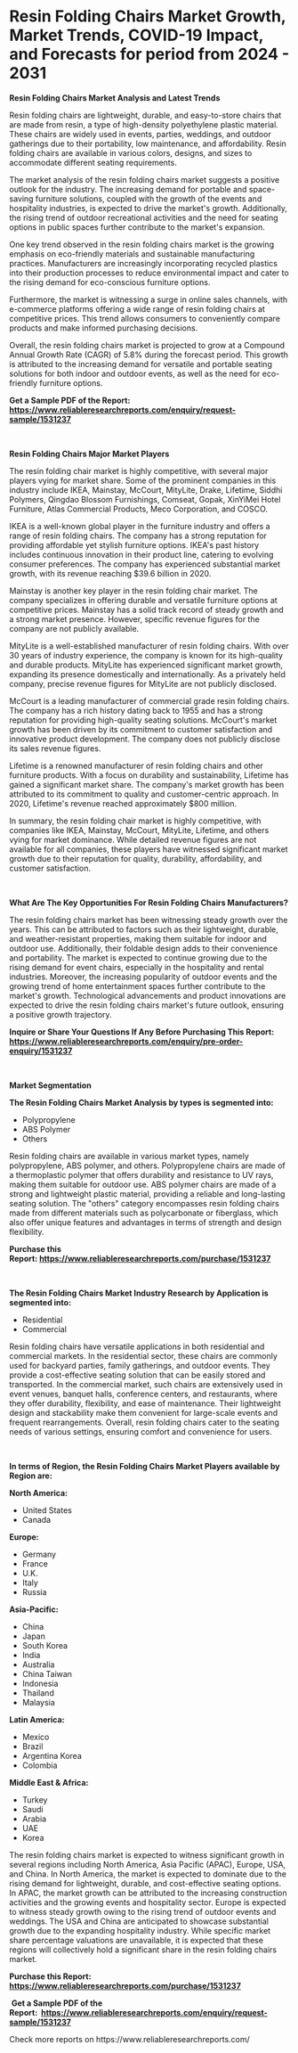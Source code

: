 <p><h1>Resin Folding Chairs Market Growth, Market Trends, COVID-19 Impact, and Forecasts for period from 2024 - 2031</h1></p><p><strong>Resin Folding Chairs Market Analysis and Latest Trends</strong></p>
<p><p>Resin folding chairs are lightweight, durable, and easy-to-store chairs that are made from resin, a type of high-density polyethylene plastic material. These chairs are widely used in events, parties, weddings, and outdoor gatherings due to their portability, low maintenance, and affordability. Resin folding chairs are available in various colors, designs, and sizes to accommodate different seating requirements.</p><p>The market analysis of the resin folding chairs market suggests a positive outlook for the industry. The increasing demand for portable and space-saving furniture solutions, coupled with the growth of the events and hospitality industries, is expected to drive the market's growth. Additionally, the rising trend of outdoor recreational activities and the need for seating options in public spaces further contribute to the market's expansion.</p><p>One key trend observed in the resin folding chairs market is the growing emphasis on eco-friendly materials and sustainable manufacturing practices. Manufacturers are increasingly incorporating recycled plastics into their production processes to reduce environmental impact and cater to the rising demand for eco-conscious furniture options.</p><p>Furthermore, the market is witnessing a surge in online sales channels, with e-commerce platforms offering a wide range of resin folding chairs at competitive prices. This trend allows consumers to conveniently compare products and make informed purchasing decisions.</p><p>Overall, the resin folding chairs market is projected to grow at a Compound Annual Growth Rate (CAGR) of 5.8% during the forecast period. This growth is attributed to the increasing demand for versatile and portable seating solutions for both indoor and outdoor events, as well as the need for eco-friendly furniture options.</p></p>
<p><strong>Get a Sample PDF of the Report:&nbsp; <a href="https://www.reliableresearchreports.com/enquiry/request-sample/1531237">https://www.reliableresearchreports.com/enquiry/request-sample/1531237</a></strong></p>
<p>&nbsp;</p>
<p><strong>Resin Folding Chairs Major Market Players</strong></p>
<p><p>The resin folding chair market is highly competitive, with several major players vying for market share. Some of the prominent companies in this industry include IKEA, Mainstay, McCourt, MityLite, Drake, Lifetime, Siddhi Polymers, Qingdao Blossom Furnishings, Comseat, Gopak, XinYiMei Hotel Furniture, Atlas Commercial Products, Meco Corporation, and COSCO.</p><p>IKEA is a well-known global player in the furniture industry and offers a range of resin folding chairs. The company has a strong reputation for providing affordable yet stylish furniture options. IKEA's past history includes continuous innovation in their product line, catering to evolving consumer preferences. The company has experienced substantial market growth, with its revenue reaching $39.6 billion in 2020.</p><p>Mainstay is another key player in the resin folding chair market. The company specializes in offering durable and versatile furniture options at competitive prices. Mainstay has a solid track record of steady growth and a strong market presence. However, specific revenue figures for the company are not publicly available.</p><p>MityLite is a well-established manufacturer of resin folding chairs. With over 30 years of industry experience, the company is known for its high-quality and durable products. MityLite has experienced significant market growth, expanding its presence domestically and internationally. As a privately held company, precise revenue figures for MityLite are not publicly disclosed.</p><p>McCourt is a leading manufacturer of commercial grade resin folding chairs. The company has a rich history dating back to 1955 and has a strong reputation for providing high-quality seating solutions. McCourt's market growth has been driven by its commitment to customer satisfaction and innovative product development. The company does not publicly disclose its sales revenue figures.</p><p>Lifetime is a renowned manufacturer of resin folding chairs and other furniture products. With a focus on durability and sustainability, Lifetime has gained a significant market share. The company's market growth has been attributed to its commitment to quality and customer-centric approach. In 2020, Lifetime's revenue reached approximately $800 million.</p><p>In summary, the resin folding chair market is highly competitive, with companies like IKEA, Mainstay, McCourt, MityLite, Lifetime, and others vying for market dominance. While detailed revenue figures are not available for all companies, these players have witnessed significant market growth due to their reputation for quality, durability, affordability, and customer satisfaction.</p></p>
<p>&nbsp;</p>
<p><strong>What Are The Key Opportunities For Resin Folding Chairs Manufacturers?</strong></p>
<p><p>The resin folding chairs market has been witnessing steady growth over the years. This can be attributed to factors such as their lightweight, durable, and weather-resistant properties, making them suitable for indoor and outdoor use. Additionally, their foldable design adds to their convenience and portability. The market is expected to continue growing due to the rising demand for event chairs, especially in the hospitality and rental industries. Moreover, the increasing popularity of outdoor events and the growing trend of home entertainment spaces further contribute to the market's growth. Technological advancements and product innovations are expected to drive the resin folding chairs market's future outlook, ensuring a positive growth trajectory.</p></p>
<p><strong>Inquire or Share Your Questions If Any Before Purchasing This Report: <a href="https://www.reliableresearchreports.com/enquiry/pre-order-enquiry/1531237">https://www.reliableresearchreports.com/enquiry/pre-order-enquiry/1531237</a></strong></p>
<p>&nbsp;</p>
<p><strong>Market Segmentation</strong></p>
<p><strong>The Resin Folding Chairs Market Analysis by types is segmented into:</strong></p>
<p><ul><li>Polypropylene</li><li>ABS Polymer</li><li>Others</li></ul></p>
<p><p>Resin folding chairs are available in various market types, namely polypropylene, ABS polymer, and others. Polypropylene chairs are made of a thermoplastic polymer that offers durability and resistance to UV rays, making them suitable for outdoor use. ABS polymer chairs are made of a strong and lightweight plastic material, providing a reliable and long-lasting seating solution. The "others" category encompasses resin folding chairs made from different materials such as polycarbonate or fiberglass, which also offer unique features and advantages in terms of strength and design flexibility.</p></p>
<p><strong>Purchase this Report:&nbsp;<a href="https://www.reliableresearchreports.com/purchase/1531237">https://www.reliableresearchreports.com/purchase/1531237</a></strong></p>
<p>&nbsp;</p>
<p><strong>The Resin Folding Chairs Market Industry Research by Application is segmented into:</strong></p>
<p><ul><li>Residential</li><li>Commercial</li></ul></p>
<p><p>Resin folding chairs have versatile applications in both residential and commercial markets. In the residential sector, these chairs are commonly used for backyard parties, family gatherings, and outdoor events. They provide a cost-effective seating solution that can be easily stored and transported. In the commercial market, such chairs are extensively used in event venues, banquet halls, conference centers, and restaurants, where they offer durability, flexibility, and ease of maintenance. Their lightweight design and stackability make them convenient for large-scale events and frequent rearrangements. Overall, resin folding chairs cater to the seating needs of various settings, ensuring comfort and convenience for users.</p></p>
<p>&nbsp;</p>
<p><strong>In terms of Region, the Resin Folding Chairs Market Players available by Region are:</strong></p>
<p>
    <p> <strong> North America: </strong>
        <ul>
            <li>United States</li>
            <li>Canada</li>
        </ul>
        </p> 
    <p> <strong> Europe: </strong>
        <ul>
            <li>Germany</li>
            <li>France</li>
            <li>U.K.</li>
            <li>Italy</li>
            <li>Russia</li>
        </ul>
        </p> 
    <p> <strong> Asia-Pacific: </strong>
        <ul>
            <li>China</li>
            <li>Japan</li>
            <li>South Korea</li>
            <li>India</li>
            <li>Australia</li>
            <li>China Taiwan</li>
            <li>Indonesia</li>
            <li>Thailand</li>
            <li>Malaysia</li>
        </ul>
        </p> 
    <p> <strong> Latin America: </strong>
        <ul>
            <li>Mexico</li>
            <li>Brazil</li>
            <li>Argentina Korea</li>
            <li>Colombia</li>
        </ul>
        </p> 
    <p> <strong> Middle East & Africa: </strong>
        <ul>
            <li>Turkey</li>
            <li>Saudi</li>
            <li>Arabia</li>
            <li>UAE</li>
            <li>Korea</li>
        </ul>
    </p>
    </p>
<p><p>The resin folding chairs market is expected to witness significant growth in several regions including North America, Asia Pacific (APAC), Europe, USA, and China. In North America, the market is expected to dominate due to the rising demand for lightweight, durable, and cost-effective seating options. In APAC, the market growth can be attributed to the increasing construction activities and the growing events and hospitality sector. Europe is expected to witness steady growth owing to the rising trend of outdoor events and weddings. The USA and China are anticipated to showcase substantial growth due to the expanding hospitality industry. While specific market share percentage valuations are unavailable, it is expected that these regions will collectively hold a significant share in the resin folding chairs market.</p></p>
<p><strong>Purchase this Report: <a href="https://www.reliableresearchreports.com/purchase/1531237">https://www.reliableresearchreports.com/purchase/1531237</a></strong></p>
<p>&nbsp;<strong>Get a Sample PDF of the Report:&nbsp;&nbsp;<a href="https://www.reliableresearchreports.com/enquiry/request-sample/1531237">https://www.reliableresearchreports.com/enquiry/request-sample/1531237</a></strong></p>
<p><strong></strong></p>
<p>Check more reports on https://www.reliableresearchreports.com/</p>
